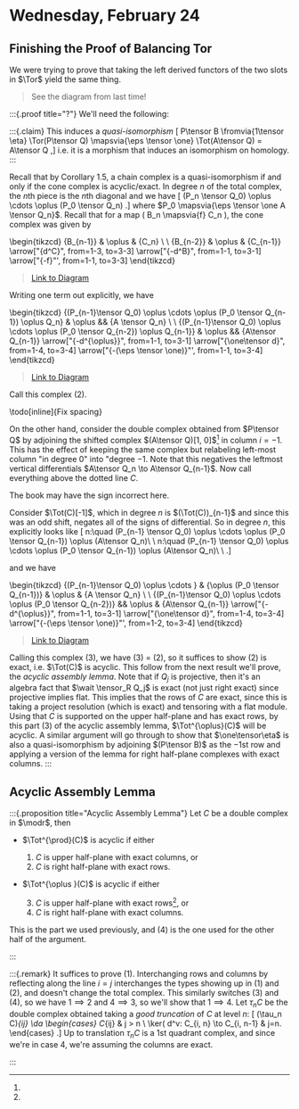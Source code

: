 # Wednesday, February 24

## Finishing the Proof of Balancing Tor

We were trying to prove that taking the left derived functors of the two slots in $\Tor$ yield the same thing.

> See the diagram from last time!

:::{.proof title="?"}
We'll need the following:

:::{.claim}
This induces a *quasi-isomorphism*
\[
P\tensor B \fromvia{1\tensor \eta} \Tor(P\tensor Q) \mapsvia{\eps \tensor \one} \Tot(A\tensor Q) = A\tensor Q
,\]
i.e. it is a morphism that induces an isomorphism on homology.
:::

Recall that by Corollary 1.5, a chain complex is a quasi-isomorphism if and only if the cone complex is acyclic/exact.
In degree $n$ of the total complex, the $n$th piece is the $n$th diagonal and we have
\[
(P_n \tensor Q_0)
\oplus \cdots \oplus 
(P_0 \tensor Q_n)
.\]
where $P_0 \mapsvia{\eps \tensor \one A \tensor Q_n}$.
Recall that for a map \( B_n \mapsvia{f} C_n \), the cone complex was given by

\begin{tikzcd}
	{B_{n-1}} & \oplus & {C_n} \\
	\\
	{B_{n-2}} & \oplus & {C_{n-1}}
	\arrow["{d^C}", from=1-3, to=3-3]
	\arrow["{-d^B}", from=1-1, to=3-1]
	\arrow["{-f}"', from=1-1, to=3-3]
\end{tikzcd}

> [Link to Diagram](https://q.uiver.app/?q=WzAsNixbMCwwLCJCX3tuLTF9Il0sWzAsMiwiQl97bi0yfSJdLFsyLDAsIkNfbiJdLFsyLDIsIkNfe24tMX0iXSxbMSwyLCJcXG9wbHVzIl0sWzEsMCwiXFxvcGx1cyJdLFsyLDMsImReQyJdLFswLDEsIi1kXkIiXSxbMCwzLCItZiIsMl1d)

Writing one term out explicitly, we have

\begin{tikzcd}
	{(P_{n-1}\tensor Q_0) \oplus \cdots \oplus (P_0 \tensor Q_{n-1}) \oplus Q_n} & \oplus && {A \tensor Q_n} \\
	\\
	{(P_{n-1}\tensor Q_0) \oplus \cdots \oplus (P_0 \tensor Q_{n-2}) \oplus Q_{n-1}} & \oplus && {A\tensor Q_{n-1}}
	\arrow["{-d^{\oplus}}", from=1-1, to=3-1]
	\arrow["{\one\tensor d}", from=1-4, to=3-4]
	\arrow["{-(\eps \tensor \one)}"', from=1-1, to=3-4]
\end{tikzcd}

> [Link to Diagram](https://q.uiver.app/?q=WzAsNixbMCwwLCIoUF97bi0xfVxcdGVuc29yIFFfMCkgXFxvcGx1cyBcXGNkb3RzIFxcb3BsdXMgKFBfMCBcXHRlbnNvciBRX3tuLTF9KSBcXG9wbHVzIFFfbiJdLFswLDIsIihQX3tuLTF9XFx0ZW5zb3IgUV8wKSBcXG9wbHVzIFxcY2RvdHMgXFxvcGx1cyAoUF8wIFxcdGVuc29yIFFfe24tMn0pIFxcb3BsdXMgUV97bi0xfSJdLFszLDAsIkEgXFx0ZW5zb3IgUV9uIl0sWzMsMiwiQVxcdGVuc29yIFFfe24tMX0iXSxbMSwwLCJcXG9wbHVzIl0sWzEsMiwiXFxvcGx1cyJdLFswLDEsIi1kXntcXG9wbHVzfSJdLFsyLDMsIlxcb25lXFx0ZW5zb3IgZCJdLFswLDMsIi0oXFxlcHMgXFx0ZW5zb3IgXFxvbmUpIiwyXV0=)

Call this complex (2).

\todo[inline]{Fix spacing}

On the other hand, consider the double complex obtained from $P\tensor Q$ by adjoining the shifted complex $(A\tensor Q)[1, 0]$[^mistake_in_sign] in column $i=-1$.
This has the effect of keeping the same complex but relabeling left-most column "in degree 0" into "degree $-1$.
Note that this negatives the leftmost vertical differentials $A\tensor Q_n \to A\tensor Q_{n-1}$.
Now call everything above the dotted line $C$.

[^mistake_in_sign]: 
The book may have the sign incorrect here.

Consider $\Tot(C)[-1]$, which in degree $n$ is $(\Tot(C))_{n-1}$ and since this was an odd shift, negates all of the signs of differential.
So in degree $n$, this explicitly looks like
\[
n:\quad (P_{n-1} \tensor Q_0) \oplus \cdots \oplus (P_0 \tensor Q_{n-1}) \oplus (A\tensor Q_n)\\ \\
n:\quad (P_{n-1} \tensor Q_0) \oplus \cdots \oplus (P_0 \tensor Q_{n-1}) \oplus (A\tensor Q_n)\\ \\
.\]

and we have

\begin{tikzcd}
	{(P_{n-1}\tensor Q_0) \oplus \cdots } & {\oplus (P_0 \tensor Q_{n-1})} & \oplus & {A \tensor Q_n} \\
	\\
	{(P_{n-1}\tensor Q_0) \oplus \cdots \oplus (P_0 \tensor Q_{n-2})} && \oplus & {A\tensor Q_{n-1}}
	\arrow["{-d^{\oplus}}", from=1-1, to=3-1]
	\arrow["{\one\tensor d}", from=1-4, to=3-4]
	\arrow["{-(\eps \tensor \one)}"', from=1-2, to=3-4]
\end{tikzcd}

> [Link to Diagram](https://q.uiver.app/?q=WzAsNyxbMCwwLCIoUF97bi0xfVxcdGVuc29yIFFfMCkgXFxvcGx1cyBcXGNkb3RzICJdLFswLDIsIihQX3tuLTF9XFx0ZW5zb3IgUV8wKSBcXG9wbHVzIFxcY2RvdHMgXFxvcGx1cyAoUF8wIFxcdGVuc29yIFFfe24tMn0pIl0sWzMsMCwiQSBcXHRlbnNvciBRX24iXSxbMywyLCJBXFx0ZW5zb3IgUV97bi0xfSJdLFsxLDAsIlxcb3BsdXMgKFBfMCBcXHRlbnNvciBRX3tuLTF9KSJdLFsyLDAsIlxcb3BsdXMiXSxbMiwyLCJcXG9wbHVzIl0sWzAsMSwiLWRee1xcb3BsdXN9Il0sWzIsMywiXFxvbmVcXHRlbnNvciBkIl0sWzQsMywiLShcXGVwcyBcXHRlbnNvciBcXG9uZSkiLDJdXQ==)


Calling this complex (3), we have (3) = (2), so it suffices to show (2) is exact, i.e. $\Tot(C)$ is acyclic.
This follow from the next result we'll prove, the *acyclic assembly lemma*.
Note that if $Q_j$ is projective, then it's an algebra fact that $\wait \tensor_R Q_j$ is exact (not just right exact) since projective implies flat.
This implies that the rows of $C$ are exact, since this is taking a project resolution (which is exact) and tensoring with a flat module.
Using that $C$ is supported on the upper half-plane and has exact rows, by this part (3) of the acyclic assembly lemma, $\Tot^{\oplus}(C)$ will be acyclic.
A similar argument will go through to show that $\one\tensor\eta$ is also a quasi-isomorphism by adjoining $(P\tensor B)$ as the $-1$st row and applying a version of the lemma for right half-plane complexes with exact columns.
:::

## Acyclic Assembly Lemma

:::{.proposition title="Acyclic Assembly Lemma"}
Let $C$ be a double complex in $\modr$, then

- $\Tot^{\prod}(C)$ is acyclic if either

  1. $C$ is upper half-plane with exact columns, or
  2. $C$ is right half-plane with exact rows.

- $\Tot^{\oplus }(C)$ is acyclic if either

  3. $C$ is upper half-plane with exact rows[^upper_half_acyclic_assembly_use], or
  4. $C$ is right half-plane with exact columns.
  

[^upper_half_acyclic_assembly_use]: 
This is the part we used previously, and (4) is the one used for the other half of the argument.

:::

:::{.remark}
It suffices to prove (1).
Interchanging rows and columns by reflecting along the line $i=j$ interchanges the types showing up in (1) and (2), and doesn't change the total complex.
This similarly switches (3) and (4), so we have $1\implies 2$ and $4\implies 3$, so we'll show that $1\implies 4$.
Let $\tau_n C$ be the double complex obtained taking a *good truncation* of $C$ at level $n$:
\[
(\tau_n C)_{ij} \da
\begin{cases}
C_{ij} &  j > n
\\
\ker( d^v: C_{i, n} \to C_{i, n-1} & j=n.
\end{cases}
.\]
Up to translation $\tau_n C$ is a 1st quadrant complex, and since we're in case 4, we're assuming the columns are exact.


:::



